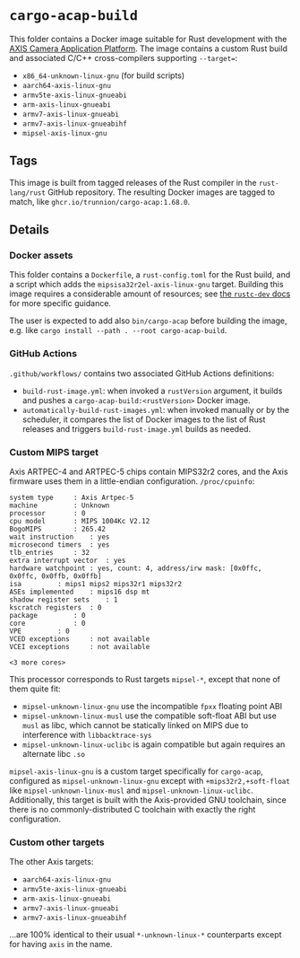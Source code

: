 # `cargo-acap-build`

This folder contains a Docker image suitable for Rust development with the [AXIS Camera Application
Platform](https://www.axis.com/en-us/products/analytics/acap). The image contains a custom Rust build and associated
C/C++ cross-compilers supporting `--target=`:

* `x86_64-unknown-linux-gnu` (for build scripts)
* `aarch64-axis-linux-gnu`
* `armv5te-axis-linux-gnueabi`
* `arm-axis-linux-gnueabi`
* `armv7-axis-linux-gnueabi`
* `armv7-axis-linux-gnueabihf`
* `mipsel-axis-linux-gnu`

## Tags

This image is built from tagged releases of the Rust compiler in the `rust-lang/rust` GitHub repository. The resulting
Docker images are tagged to match, like `ghcr.io/trunnion/cargo-acap:1.68.0`.

## Details

### Docker assets

This folder contains a `Dockerfile`, a `rust-config.toml` for the Rust build, and a script which adds the
`mipsisa32r2el-axis-linux-gnu` target. Building this image requires a considerable amount of resources; see
[the `rustc-dev` docs](https://rustc-dev-guide.rust-lang.org/building/prerequisites.html#hardware) for more specific
guidance.

The user is expected to add also `bin/cargo-acap` before building the image, e.g. like
`cargo install --path . --root cargo-acap-build`.

### GitHub Actions

`.github/workflows/` contains two associated GitHub Actions definitions:

* `build-rust-image.yml`: when invoked a `rustVersion` argument, it builds and pushes a `cargo-acap-build:<rustVersion>`
  Docker image.
* `automatically-build-rust-images.yml`: when invoked manually or by the scheduler, it compares the list of Docker
  images to the list of Rust releases and triggers `build-rust-image.yml` builds as needed.

### Custom MIPS target

Axis ARTPEC-4 and ARTPEC-5 chips contain MIPS32r2 cores, and the Axis firmware uses them in a little-endian
configuration. `/proc/cpuinfo`:

```
system type		: Axis Artpec-5
machine			: Unknown
processor		: 0
cpu model		: MIPS 1004Kc V2.12
BogoMIPS		: 265.42
wait instruction	: yes
microsecond timers	: yes
tlb_entries		: 32
extra interrupt vector	: yes
hardware watchpoint	: yes, count: 4, address/irw mask: [0x0ffc, 0x0ffc, 0x0ffb, 0x0ffb]
isa			: mips1 mips2 mips32r1 mips32r2
ASEs implemented	: mips16 dsp mt
shadow register sets	: 1
kscratch registers	: 0
package			: 0
core			: 0
VPE			: 0
VCED exceptions		: not available
VCEI exceptions		: not available

<3 more cores>
```

This processor corresponds to Rust targets `mipsel-*`, except that none of them quite fit:

* `mipsel-unknown-linux-gnu` use the incompatible `fpxx` floating point ABI
* `mipsel-unknown-linux-musl` use the compatible soft-float ABI but use `musl` as libc, which cannot be statically
   linked on MIPS due to interference with `libbacktrace-sys`
* `mipsel-unknown-linux-uclibc` is again compatible but again requires an alternate libc `.so`

`mipsel-axis-linux-gnu` is a custom target specifically for `cargo-acap`, configured as `mipsel-unknown-linux-gnu`
except with `+mips32r2,+soft-float` like `mipsel-unknown-linux-musl` and `mipsel-unknown-linux-uclibc`. Additionally,
this target is built with the Axis-provided GNU toolchain, since there is no commonly-distributed C toolchain with
exactly the right configuration.

### Custom other targets

The other Axis targets:

* `aarch64-axis-linux-gnu`
* `armv5te-axis-linux-gnueabi`
* `arm-axis-linux-gnueabi`
* `armv7-axis-linux-gnueabi`
* `armv7-axis-linux-gnueabihf`

…are 100% identical to their usual `*-unknown-linux-*` counterparts except for having `axis` in the name.
